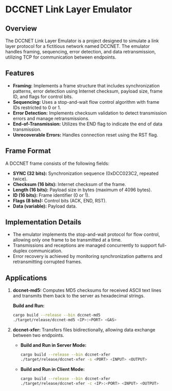 # DCCNET Link Layer Emulator

## Overview
The DCCNET Link Layer Emulator is a project designed to simulate a link layer protocol for a fictitious network named DCCNET. The emulator handles framing, sequencing, error detection, and data retransmission, utilizing TCP for communication between endpoints.

## Features
- **Framing:** Implements a frame structure that includes synchronization patterns, error detection using Internet checksum, payload size, frame ID, and flags for control bits.
- **Sequencing:** Uses a stop-and-wait flow control algorithm with frame IDs restricted to 0 or 1.
- **Error Detection:** Implements checksum validation to detect transmission errors and manage retransmissions.
- **End-of-Transmission:** Utilizes the END flag to indicate the end of data transmission.
- **Unrecoverable Errors:** Handles connection reset using the RST flag.

## Frame Format
A DCCNET frame consists of the following fields:
- **SYNC (32 bits):** Synchronization sequence (0xDCC023C2, repeated twice).
- **Checksum (16 bits):** Internet checksum of the frame.
- **Length (16 bits):** Payload size in bytes (maximum of 4096 bytes).
- **ID (16 bits):** Frame identifier (0 or 1).
- **Flags (8 bits):** Control bits (ACK, END, RST).
- **Data (variable):** Payload data.

## Implementation Details
- The emulator implements the stop-and-wait protocol for flow control, allowing only one frame to be transmitted at a time.
- Transmissions and receptions are managed concurrently to support full-duplex communication.
- Error recovery is achieved by monitoring synchronization patterns and retransmitting corrupted frames.

## Applications
1. **dccnet-md5:** Computes MD5 checksums for received ASCII text lines and transmits them back to the server as hexadecimal strings.

   **Build and Run:**
   ```bash
   cargo build --release --bin dccnet-md5
   ./target/release/dccnet-md5 <IP>:<PORT> <GAS>
   ```

2. **dccnet-xfer:** Transfers files bidirectionally, allowing data exchange between two endpoints.

   - **Build and Run in Server Mode:**
     ```bash
     cargo build --release --bin dccnet-xfer
     ./target/release/dccnet-xfer -s <PORT> <INPUT> <OUTPUT>
     ```
   
   - **Build and Run in Client Mode:**
     ```bash
     cargo build --release --bin dccnet-xfer
     ./target/release/dccnet-xfer -c <IP>:<PORT> <INPUT> <OUTPUT>
     ```
